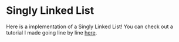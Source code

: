 # Singly Linked List

Here is a implementation of a Singly Linked List! You can check out a tutorial I made going line by line [here](https://dev.to/gmkonan/implementing-singly-linked-lists-in-java-gbh).
